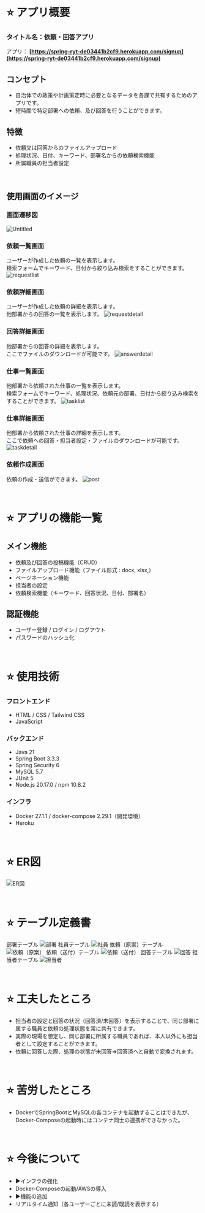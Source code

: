 # ⭐️ アプリ概要
### タイトル名：依頼・回答アプリ
アプリ：
**[https://spring-ryt-de03441b2cf9.herokuapp.com/signup](https://spring-ryt-de03441b2cf9.herokuapp.com/signup)**

## コンセプト
 - 自治体での政策や計画策定時に必要となるデータを各課で共有するためのアプリです。
 - 短時間で特定部署への依頼、及び回答を行うことができます。

## 特徴
 - 依頼又は回答からのファイルアップロード
 - 処理状況、日付、キーワード、部署名からの依頼検索機能
 - 所属職員の担当者設定

<br>

## 使用画面のイメージ
### 画面遷移図
![Untitled](https://github.com/user-attachments/assets/76cedcc4-3768-48d7-aaf5-e24d0317808b)

### 依頼一覧画面
ユーザーが作成した依頼の一覧を表示します。<br>
検索フォームでキーワード、日付から絞り込み検索をすることができます。
![requestlist](https://github.com/user-attachments/assets/3fc858f9-d4ad-4428-857d-7214ccc6a795)

### 依頼詳細画面
ユーザーが作成した依頼の詳細を表示します。<br>
他部署からの回答の一覧を表示します。
![requestdetail](https://github.com/user-attachments/assets/1c8322f8-94b6-49ca-a26f-6952ba356280)

### 回答詳細画面
他部署からの回答の詳細を表示します。<br>
ここでファイルのダウンロードが可能です。
![answerdetail](https://github.com/user-attachments/assets/a8ee860b-0325-4064-b32b-a6cd52b734f2)

### 仕事一覧画面
他部署から依頼された仕事の一覧を表示します。<br>
検索フォームでキーワード、処理状況、依頼元の部署、日付から絞り込み検索をすることができます。
![tasklist](https://github.com/user-attachments/assets/336cd731-b447-4b25-9a79-1ca05ccf44c2)

### 仕事詳細画面
他部署から依頼された仕事の詳細を表示します。<br>
ここで依頼への回答・担当者設定・ファイルのダウンロードが可能です。
![taskdetail](https://github.com/user-attachments/assets/c0ba6ba0-4e01-4b97-a99b-906599204d84)

### 依頼作成画面
依頼の作成・送信ができます。
![post](https://github.com/user-attachments/assets/4565d22b-81c7-401b-8c69-203be37f926c)

<br>

# ⭐️ アプリの機能一覧
## メイン機能
 - 依頼及び回答の投稿機能（CRUD）
 - ファイルアップロード機能（ファイル形式 : docx, xlsx,）
 - ページネーション機能
 - 担当者の設定
 - 依頼検索機能（キーワード、回答状況、日付、部署名）

## 認証機能
 - ユーザー登録 / ログイン / ログアウト
 - パスワードのハッシュ化

 <br>

# ⭐️ 使用技術

### フロントエンド
- HTML / CSS / Tailwind CSS
- JavaScript

### バックエンド
- Java 21
- Spring Boot 3.3.3
- Spring Security 6
- MySQL 5.7
- JUnit 5
- Node.js 20.17.0 / npm 10.8.2

### インフラ

- Docker 27.1.1 / docker-compose 2.29.1（開発環境）
- Heroku

<br>

# ⭐️ ER図
![ER図](https://github.com/user-attachments/assets/0e584865-780a-4001-a72a-51f96706921b)

<br>

# ⭐️ テーブル定義書

部署テーブル
![部署](https://github.com/user-attachments/assets/83447d60-b418-4901-9d7d-17c80b6ac1f2)
社員テーブル
![社員](https://github.com/user-attachments/assets/9bb6e7d7-e3b4-4944-9c13-8c9ac87cf925)
依頼（原案）テーブル
![依頼（原案）](https://github.com/user-attachments/assets/f9931844-a72f-4763-a5e8-34078deb2349)
依頼（送付）テーブル
![依頼（送付）](https://github.com/user-attachments/assets/ccb30da2-c01d-4ceb-89dc-633d17ff87fa)
回答テーブル
![回答](https://github.com/user-attachments/assets/49b42345-800f-4ce4-b2bc-777b4b248848)
担当者テーブル
![担当者](https://github.com/user-attachments/assets/89ebae9b-c2c3-4247-84ca-24fc857bb7e9)

<br>

# ⭐️ 工夫したところ
 - 担当者の設定と回答の状況（回答済/未回答）を表示することで、同じ部署に属する職員と依頼の処理状態を常に共有できます。
 - 実際の現場を想定し、同じ部署に所属する職員であれば、本人以外にも担当者として設定することができます。
 - 依頼に回答した際、処理の状態が未回答⇒回答済へと自動で変換されます。

<br>

# ⭐️ 苦労したところ
 - DockerでSpringBootとMySQLの各コンテナを起動することはできたが、Docker-Composeの起動時にはコンテナ同士の連携ができなかった。

<br>

# ⭐️ 今後について
 - ▶インフラの強化
 - Docker-Composeの起動/AWSの導入
 - ▶機能の追加
 - リアルタイム通知（各ユーザーごとに未読/既読を表示する）
